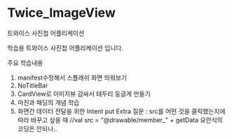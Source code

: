 # Twice_ImageView
트와이스 사진첩 어플리케이션

학습용 트와이스 사진첩 어플리케이션 입니다.

주요 학습내용 
  1. manifest수정해서 스플래쉬 화면 띄워보기
  2. NoTitleBar
  3. CardView로 이미지뷰 감싸서 테두리 둥글게 만들기
  4. 마진과 패딩의 개념 학습
  5. 화면간 데이터 전달을 위한 Intent put Extra
    질문 : src를 어떤 것을 클릭했는지에 따라 바꾸고 싶을 때 
    //val src = "@drawable/member_" + getData 요런식의 코딩은 안되나..

